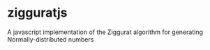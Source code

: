 zigguratjs
==========

A javascript implementation of the Ziggurat algorithm for generating Normally-distributed numbers
